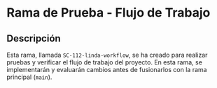 # Rama de Prueba - Flujo de Trabajo

## Descripción
Esta rama, llamada `SC-112-linda-workflow`, se ha creado para realizar pruebas y verificar el flujo de trabajo del proyecto. En esta rama, se implementarán y evaluarán cambios antes de fusionarlos con la rama principal (`main`).




